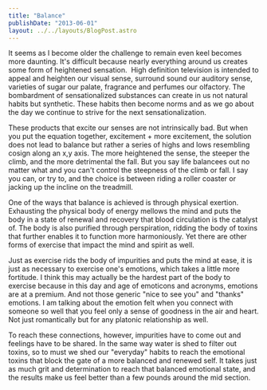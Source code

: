 ```yaml
---
title: "Balance"
publishDate: "2013-06-01"
layout: ../../layouts/BlogPost.astro
---
```


It seems as I become older the challenge to remain even keel becomes more daunting. It's difficult because nearly everything around us creates some form of heightened sensation.  High definition television is intended to appeal and heighten our visual sense, surround sound our auditory sense, varieties of sugar our palate, fragrance and perfumes our olfactory. The bombardment of sensationalized substances can create in us not natural habits but synthetic. These habits then become norms and as we go about the day we continue to strive for the next sensationalization.  

These products that excite our senses are not intrinsically bad. But when you put the equation together, excitement + more excitement, the solution does not lead to balance but rather a series of highs and lows resembling cosign along an x,y axis. The more heightened the sense, the steeper the climb, and the more detrimental the fall. But you say life balancees out no matter what and you can't control the steepness of the climb or fall. I say you can, or try to, and the choice is between riding a roller coaster or jacking up the incline on the treadmill. 

One of the ways that balance is achieved is through physical exertion. Exhausting the physical body of energy mellows the mind and puts the body in a state of renewal and recovery that blood circulation is the catalyst of. The body is also purified through perspiration, ridding the body of toxins that further enables it to function more harmoniously. Yet there are other forms of exercise that impact the mind and spirit as well.    

Just as exercise rids the body of impurities and puts the mind at ease, it is just as necessary to exercise one's emotions, which takes a little more fortitude. I think this may actually be the hardest part of the body to exercise because in this day and age of emoticons and acronyms, emotions are at a premium. And not those generic "nice to see you" and "thanks" emotions. I am talking about the emotion felt when you connect with someone so well that you feel only a sense of goodness in the air and heart. Not just romantically but for any platonic relationship as well. 

To reach these connections, however, impurities have to come out and feelings have to be shared. In the same way water is shed to filter out toxins, so to must we shed our "everyday" habits to reach the emotional toxins that block the gate of a more balanced and renewed self. It takes just as much grit and determination to reach that balanced emotional state, and the results make us feel better than a few pounds around the mid section.
